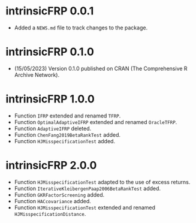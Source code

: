 # intrinsicFRP 0.0.1

* Added a `NEWS.md` file to track changes to the package.

# intrinsicFRP 0.1.0

* (15/05/2023) Version 0.1.0 published on CRAN (The Comprehensive R Archive Network).

# intrinsicFRP 1.0.0

* Function `IFRP` extended and renamed `TFRP`.
* Function `OptimalAdaptiveIFRP` extended and renamed `OracleTFRP`.
* Function `AdaptiveIFRP` deleted.
* Function `ChenFang2019BetaRankTest` added.
* Function `HJMisspecificationTest` added.

# intrinsicFRP 2.0.0

* Function `HJMisspecificationTest` adapted to the use of excess returns.
* Function `IterativeKleibergenPaap2006BetaRankTest` added.
* Function `GKRFactorScreening` added.
* Function `HACcovariance` added.
* Function `HJMisspecificationTest` extended and renamed `HJMisspecificationDistance`.
